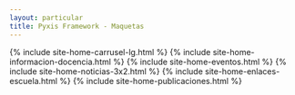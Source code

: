 ```yaml
---
layout: particular
title: Pyxis Framework - Maquetas
---
```


<div id='index'>
	{% include site-home-carrusel-lg.html %}
	{% include site-home-informacion-docencia.html %}
	{% include site-home-eventos.html %}
	{% include site-home-noticias-3x2.html %}
	{% include site-home-enlaces-escuela.html %}
	{% include site-home-publicaciones.html %}
</div>
